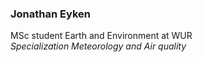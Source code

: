 ### Jonathan Eyken
MSc student Earth and Environment at WUR \
_Specialization Meteorology and Air quality_
